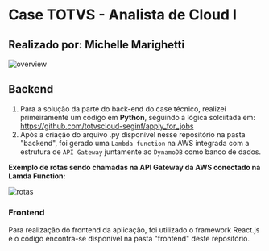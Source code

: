 # Case TOTVS - Analista de Cloud I 
## Realizado por: Michelle Marighetti

![overview](https://github.com/MiMghtt/apply_for_jobs/assets/113615260/1b6d9851-c531-417a-878d-f6db53c09ced)

## Backend
1. Para a solução da parte do back-end do case técnico, realizei primeiramente um código em **Python**, seguindo a lógica solciitada em: https://github.com/totvscloud-seginf/apply_for_jobs
2. Após a criação do arquivo .py disponível nesse repositório na pasta "backend", foi gerado uma ```Lambda function``` na AWS integrada com a estrutura de ```API Gateway``` juntamente ao ```DynamoDB``` como banco de dados. 

**Exemplo de rotas sendo chamadas na API Gateway da AWS conectado na Lamda Function:**

![rotas](https://github.com/MiMghtt/apply_for_jobs/assets/113615260/3625de34-6521-4d79-bcc8-6bf71d78a462)

### Frontend
Para realização do frontend da aplicação, foi utilizado o framework React.js e o código encontra-se disponível na pasta "frontend" deste repositório. 